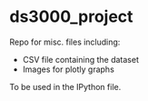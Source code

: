 # ds3000_project
Repo for misc. files including:
* CSV file containing the dataset
* Images for plotly graphs

To be used in the IPython file.
